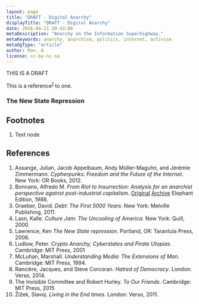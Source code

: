 ```yaml
---
layout: page
title: "DRAFT - Digital Anarchy"
displayTitle: "DRAFT - Digital Anarchy"
date: 2016-04-21 20:43:00
metaDescription: "Anarchy on the Information Superhighway."
metaKeywords: anarchy, anarchism, politics, internet, activism
metaOgType: "article"
author: Ron. A
license: cc-by-nc-sa
---
```



THIS IS A DRAFT

This is a reference<sup>[1](#1)</sup> to one.

### The New State Repression




## Footnotes
1. <div id="1"><a name="1"></a>
   Text node
   </div>


## References

1. Assange, Julian, Jacob Appelbaum, Andy Müller-Maguhn, and Jérémie Zimmermann.
   _Cypherpunks: Freedom and the Future of the Internet_.
   New York: OR Books,
   2012.
1. Bonnano, Alfredo M.
   _From Riot to Insurrection: Analysis for an anarchist perspective against post-industrial capitalism_.
   [Original](http://theanarchistlibrary.org/library/alfredo-m-bonanno-from-riot-to-insurrection-analysis-for-an-anarchist-perspective-against-post)
   [Archive](https://web.archive.org/web/20160326002732/http://theanarchistlibrary.org/library/alfredo-m-bonanno-from-riot-to-insurrection-analysis-for-an-anarchist-perspective-against-post)
   Elephant Edition,
   1988.
1. Graeber, David.
   _Debt: The First 5000 Years_.
   New York: Melville Publishing,
   2011.
1. Lasn, Kalle.
   _Culture Jam: The Uncooling of America_.
   New York: Quill,
   2000.
1. Lawrence, Ken
   _The New State repression_.
   Portland, OR: Tarantula Press,
   2006.
1. Ludlow, Peter.
   _Crypto Anarchy, Cyberstates and Pirate Utopias_.
   Cambridge: MIT Press,
   2001
1. McLuhan, Marshall.
   _Understanding Media: The Extensions of Man_.
   Cambridge: MIT Press,
   1994.
1. Rancière, Jacques, and Steve Corcoran.
   _Hatred of Democracy_.
   London: Verso,
   2014.
1. The Invisible Committee and Robert Hurley.
   _To Our Friends_.
   Cambridge: MIT Press,
   2015
1. Žižek, Slavoj.
   _Living in the End times_.
   London: Verso,
   2011.